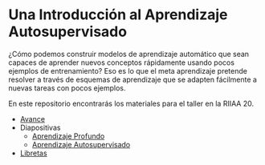 # Una Introducción al Aprendizaje Autosupervisado

¿Cómo podemos construir modelos de aprendizaje automático que sean capaces de aprender nuevos conceptos rápidamente usando pocos ejemplos de entrenamiento? Eso es lo que el meta aprendizaje pretende resolver a través de esquemas de aprendizaje que se adapten fácilmente a nuevas tareas con pocos ejemplos.

En este repositorio encontrarás los materiales para el taller en la RIIAA 20.

- [Avance](avance.mp4)
- Diapositivas
  - [Aprendizaje Profundo](1_intro_ap.pdf)
  - [Aprendizaje Autosupervisado](2_auto.pdf)
- [Libretas](notebooks)
